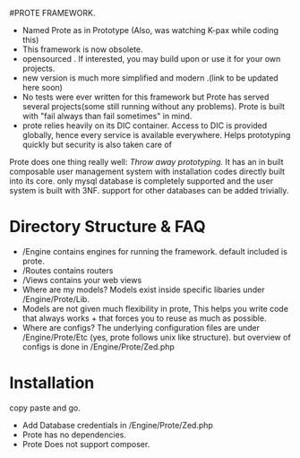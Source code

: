 #PROTE FRAMEWORK.

- Named Prote as in Prototype (Also, was watching K-pax while coding this)
- This framework is now obsolete. 
- opensourced . If interested, you may build upon or use it for your own projects.
- new version is much more simplified and modern .(link to be updated here soon)
- No tests were ever written for this framework but Prote has served several projects(some still running without any problems). Prote is built with "fail always than fail sometimes" in mind. 
- prote relies heavily on its DIC container. Access to DIC is provided globally, hence every service is available everywhere. Helps prototyping quickly but security is also taken care of

Prote does one thing really well: *Throw away prototyping.* 
It has an in built composable user management system with installation codes directly built into its core.
only mysql database is completely supported and the user system is built with 3NF. 
support for other databases can be added trivially. 

# Directory Structure & FAQ
- /Engine contains engines for running the framework. default included is prote.
- /Routes contains routers
- /Views contains your web views
- Where are my models? 
Models exist inside specific libaries under /Engine/Prote/Lib. 
- Models are not given much flexibility in prote, This helps you write code that always works + that forces you to reuse as much as possible. 
- Where are configs? 
The underlying configuration files are under /Engine/Prote/Etc (yes, prote follows unix like structure). but overview of configs is done in /Engine/Prote/Zed.php



# Installation
copy paste and go.
- Add Database credentials in /Engine/Prote/Zed.php 
- Prote has no dependencies. 
- Prote Does not support composer. 




